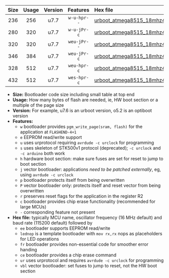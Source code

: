 |Size|Usage|Version|Features|Hex file|
|:-:|:-:|:-:|:-:|:--|
|236|256|u7.7|`w-u-hpr--`|[urboot_atmega8515_18mhz432_230400bps_lednop_fr_ur.hex](https://raw.githubusercontent.com/stefanrueger/urboot.hex/main/mcus/atmega8515/fcpu_18mhz432/230400_bps/urboot_atmega8515_18mhz432_230400bps_lednop_fr_ur.hex)|
|280|320|u7.7|`w-u-jPr-c`|[urboot_atmega8515_18mhz432_230400bps_lednop_fr_ce_ur_vbl.hex](https://raw.githubusercontent.com/stefanrueger/urboot.hex/main/mcus/atmega8515/fcpu_18mhz432/230400_bps/urboot_atmega8515_18mhz432_230400bps_lednop_fr_ce_ur_vbl.hex)|
|320|320|u7.7|`weu-jPr--`|[urboot_atmega8515_18mhz432_230400bps_ee_lednop_fr_ur_vbl.hex](https://raw.githubusercontent.com/stefanrueger/urboot.hex/main/mcus/atmega8515/fcpu_18mhz432/230400_bps/urboot_atmega8515_18mhz432_230400bps_ee_lednop_fr_ur_vbl.hex)|
|346|384|u7.7|`weu-jPr-c`|[urboot_atmega8515_18mhz432_230400bps_ee_lednop_fr_ce_ur_vbl.hex](https://raw.githubusercontent.com/stefanrueger/urboot.hex/main/mcus/atmega8515/fcpu_18mhz432/230400_bps/urboot_atmega8515_18mhz432_230400bps_ee_lednop_fr_ce_ur_vbl.hex)|
|328|512|u7.7|`weu-hpr-c`|[urboot_atmega8515_18mhz432_230400bps_ee_lednop_fr_ce_ur.hex](https://raw.githubusercontent.com/stefanrueger/urboot.hex/main/mcus/atmega8515/fcpu_18mhz432/230400_bps/urboot_atmega8515_18mhz432_230400bps_ee_lednop_fr_ce_ur.hex)|
|432|512|u7.7|`wes-hpr-c`|[urboot_atmega8515_18mhz432_230400bps_ee_lednop_fr_ce.hex](https://raw.githubusercontent.com/stefanrueger/urboot.hex/main/mcus/atmega8515/fcpu_18mhz432/230400_bps/urboot_atmega8515_18mhz432_230400bps_ee_lednop_fr_ce.hex)|

- **Size:** Bootloader code size including small table at top end
- **Usage:** How many bytes of flash are needed, ie, HW boot section or a multiple of the page size
- **Version:** For example, u7.6 is an urboot version, o5.2 is an optiboot version
- **Features:**
  + `w` bootloader provides `pgm_write_page(sram, flash)` for the application at `FLASHEND-4+1`
  + `e` EEPROM read/write support
  + `u` uses urprotocol requiring `avrdude -c urclock` for programming
  + `s` uses skeleton of STK500v1 protocol (deprecated); `-c urclock` and `-c arduino` both work
  + `h` hardware boot section: make sure fuses are set for reset to jump to boot section
  + `j` vector bootloader: applications *need to be patched externally*, eg, using `avrdude -c urclock`
  + `p` bootloader protects itself from being overwritten
  + `P` vector bootloader only: protects itself and reset vector from being overwritten
  + `r` preserves reset flags for the application in the register R2
  + `c` bootloader provides chip erase functionality (recommended for large MCUs)
  + `-` corresponding feature not present
- **Hex file:** typically MCU name, oscillator frequency (16 MHz default) and baud rate (115200 default) followed by
  + `ee` bootloader supports EEPROM read/write
  + `lednop` is a template bootloader with `mov rx,rx` nops as placeholders for LED operations
  + `fr` bootloader provides non-essential code for smoother error handing
  + `ce` bootloader provides a chip erase command
  + `ur` uses urprotocol and requires `avrdude -c urclock` for programming
  + `vbl` vector bootloader: set fuses to jump to reset, not the HW boot section
